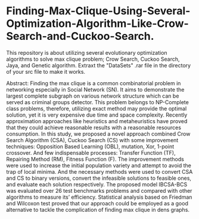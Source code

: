 # Finding-Max-Clique-Using-Several-Optimization-Algorithm-Like-Crow-Search-and-Cuckoo-Search.
This repository is about utilizing several evolutionary optimization algorithms to solve max clique problem;
Crow Search, Cuckoo Search, Jaya, and Genetic algorithm.
Extraxt the "DataSets" .rar file in the directory of your src file to make it works.

Abstract:
Finding the max clique is a common combinatorial problem in networking especially in Social Network (SN). It 
aims to demonstrate the largest complete subgraph on various network structure which can be served as criminal 
groups detector. This problem belongs to NP-Complete class problems, therefore, utilizing exact method may 
provide the optimal solution, yet it is very expensive due time and space complexity. Recently approximation 
approaches like heuristics and metaheuristics have proved that they could achieve reasonable results with a 
reasonable resources consumption. In this study, we proposed a novel approach combined Crow Search Algorithm 
(CSA), Cuckoo Search (CS) with some improvement techniques: Opposition Based Learning (OBL), mutation, 
Xor, 1-point crossover. And few indispensable processes: Transfer Function (TF), Repairing Method (RM), Fitness 
Function (F). The improvement methods were used to increase the initial population variety and attempt to avoid 
the trap of local minima. And the necessary methods were used to convert CSA and CS to binary versions, convert 
the infeasible solutions to feasible ones, and evaluate each solution respectively. The proposed model IBCSA-BCS 
was evaluated over 26 test benchmarks problems and compared with other algorithms to measure its’ efficiency. 
Statistical analysis based on Friedman and Wilcoxon test proved that our approach could be employed as a good 
alternative to tackle the complication of finding max clique in dens graphs.
